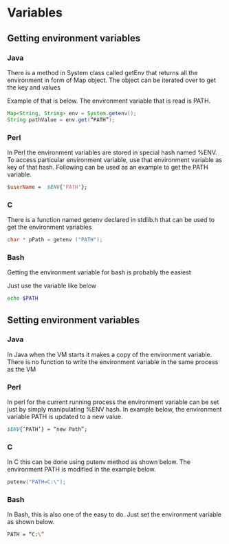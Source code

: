 # Variables

## Getting environment variables

### Java
There is a method in System class called getEnv that returns all the environment in form of Map object. The object can be iterated over to get the key and values

Example of that is below. The environment variable that is read is PATH.

```java
Map<String, String> env = System.getenv();
String pathValue = env.get(“PATH”);
```

### Perl
In Perl the environment variables are stored in special hash named %ENV. To access particular environment variable, use that environment variable as key of that hash. Following can be used as an example to get the PATH variable.

```perl
$userName =  $ENV{'PATH'};
```

### C

There is a function named getenv declared in stdlib.h that can be used to get the environment variables
```c
char * pPath = getenv ("PATH");
```

### Bash

Getting the environment variable for bash is probably the easiest

Just use the variable like below
```bash
echo $PATH
```

## Setting environment variables

### Java
In Java when the VM starts it makes a copy of the environment variable. There is no function to write the environment variable in the same process as the VM

### Perl
In perl for the current running process the environment variable can be set just by simply manipulating %ENV hash. In example below, the environment variable PATH is updated to a new value.

```perl
$ENV{‘PATH’} = “new Path”;
```

### C
In C this can be done using putenv method as shown below. The environment PATH is modified in the example below.

```c
putenv("PATH=C:\");
```

### Bash

In Bash, this is also one of the easy to do. Just set the environment variable as shown below.

```bash
PATH = “C:\”
```
